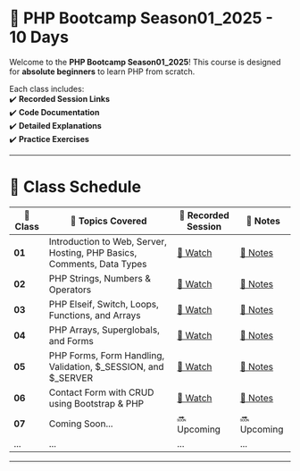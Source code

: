 
# 🚀 PHP Bootcamp Season01_2025 - 10 Days

Welcome to the **PHP Bootcamp Season01_2025**! This course is designed for **absolute beginners** to learn PHP from scratch.  

Each class includes:  
✔️ **Recorded Session Links**  
✔️ **Code Documentation**  
✔️ **Detailed Explanations**  
✔️ **Practice Exercises**  


---

<h1>📅 Class Schedule</h1>

<table>
  <thead>
    <tr>
      <th>📅 Class</th>
      <th>📜 Topics Covered</th>
      <th>🎥 Recorded Session</th>
      <th>📄 Notes</th>
    </tr>
  </thead>
  <tbody>
    <tr>
      <td><strong>01</strong></td>
      <td>Introduction to Web, Server, Hosting, PHP Basics, Comments, Data Types</td>
      <td><a href="https://youtu.be/wNGJGAAzCyE" class="btn-watch">🎥 Watch</a></td>
      <td><a href="class01/readme.md" class="btn-notes">📄 Notes</a></td>
    </tr>
    <tr>
      <td><strong>02</strong></td>
      <td>PHP Strings, Numbers & Operators</td>
      <td><a href="https://youtu.be/nTm2q70eEao" class="btn-watch">🎥 Watch</a></td>
      <td><a href="class02/readme.md" class="btn-notes">📄 Notes</a></td>
    </tr>
    <tr>
      <td><strong>03</strong></td>
      <td>PHP Elseif, Switch, Loops, Functions, and Arrays</td>
      <td><a href="https://www.youtube.com/watch?v=OnL8zTwvSkQ" class="btn-watch">🎥 Watch</a></td>
      <td><a href="class03/readme.md" class="btn-notes">📄 Notes</a></td>
    </tr>
     <tr>
      <td><strong>04</strong></td>
      <td>PHP Arrays, Superglobals, and Forms</td>
      <td><a href="https://youtu.be/xrjQnZAZxXk?si=M-WUZbJkJjs9erz4" class="btn-watch">🎥 Watch</a></td>
      <td><a href="class04/readme.md" class="btn-notes">📄 Notes</a></td>
    </tr>
    <tr>
      <td><strong>05</strong></td>
      <td>PHP Forms, Form Handling, Validation, $_SESSION, and $_SERVER</td>
      <td><a href="https://youtu.be/UhAMlG5jdwU" class="btn-watch">🎥 Watch</a></td>
      <td><a href="class05/readme.md" class="btn-notes">📄 Notes</a></td>
    </tr>
      <tr>
      <td><strong>06</strong></td>
      <td>Contact Form with CRUD using Bootstrap & PHP</td>
      <td><a href="https://youtu.be/ijO-mLc5EgU" class="btn-watch">🎥 Watch</a></td>
      <td><a href="class06/readme.md" class="btn-notes">📄 Notes</a></td>
    </tr>
    <tr>
      <td><strong>07</strong></td>
      <td class="coming-soon">Coming Soon...</td>
      <td class="coming-soon">🔜 Upcoming</td>
      <td class="coming-soon">🔜 Upcoming</td>
    </tr>
    <tr>
      <td>...</td>
      <td>...</td>
      <td>...</td>
      <td>...</td>
    </tr>
  </tbody>
</table>

---